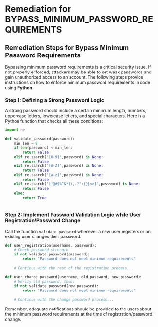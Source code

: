# Remediation for BYPASS_MINIMUM_PASSWORD_REQUIREMENTS

## Remediation Steps for Bypass Minimum Password Requirements

Bypassing minimum password requirements is a critical security issue. If not properly enforced, attackers may be able to set weak passwords and gain unauthorized access to an account. The following steps provide instructions on how to enforce minimum password requirements in code using **Python**.

### Step 1: Defining a Strong Password Logic
A strong password should include a certain minimum length, numbers, uppercase letters, lowercase letters, and special characters. Here is a Python function that checks all these conditions:

```python
import re

def validate_password(password): 
    min_len = 8
    if len(password) < min_len:
        return False
    elif re.search('[0-9]',password) is None:
        return False
    elif re.search('[A-Z]',password) is None: 
        return False
    elif re.search('[a-z]',password) is None: 
        return False
    elif re.search('[!@#$%^&*(),.?":{}|<>]',password) is None: 
        return False
    else: 
        return True
        
```

### Step 2: Implement Password Validation Logic while User Registration/Password Change 

Call the function `validate_password` whenever a new user registers or an existing user changes their password. 

```python
def user_registration(username, password):
    # Check password strength
    if not validate_password(password):
        return "Password does not meet minimum requirements"
        
    # Continue with the rest of the registration process...
    
def user_change_password(username, old_password, new_password):
    # Verify old password, then:
    if not validate_password(new_password):
        return "Password does not meet minimum requirements"
        
    # Continue with the change password process...
```

Remember, adequate notifications should be provided to the users about the minimum password requirements at the time of registration/password change. 